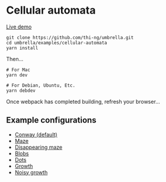 # Cellular automata

[Live demo](http://demo.thi.ng/umbrella/cellular-automata/)

```
git clone https://github.com/thi-ng/umbrella.git
cd umbrella/examples/cellular-automata
yarn install
```

Then...

```
# For Mac
yarn dev

# For Debian, Ubuntu, Etc.
yarn debdev
```

Once webpack has completed building, refresh your browser...

## Example configurations

- [Conway (default)](http://demo.thi.ng/umbrella/cellular-automata/#000100000-001100000)
- [Maze](http://demo.thi.ng/umbrella/cellular-automata/#000100000-001110000)
- [Disappearing maze](http://demo.thi.ng/umbrella/cellular-automata/#000111111-000001111)
- [Blobs](http://demo.thi.ng/umbrella/cellular-automata/#000010000-000011111)
- [Dots](http://demo.thi.ng/umbrella/cellular-automata/#000001111-111111110)
- [Growth](http://demo.thi.ng/umbrella/cellular-automata/#000101111-000001111)
- [Noisy growth](http://demo.thi.ng/umbrella/cellular-automata/#100101000-000001111)

